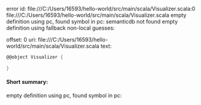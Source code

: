 error id: file:///C:/Users/16593/hello-world/src/main/scala/Visualizer.scala:0
file:///C:/Users/16593/hello-world/src/main/scala/Visualizer.scala
empty definition using pc, found symbol in pc: 
semanticdb not found
empty definition using fallback
non-local guesses:

offset: 0
uri: file:///C:/Users/16593/hello-world/src/main/scala/Visualizer.scala
text:
```scala
@@object Visualizer {
  
}

```


#### Short summary: 

empty definition using pc, found symbol in pc: 